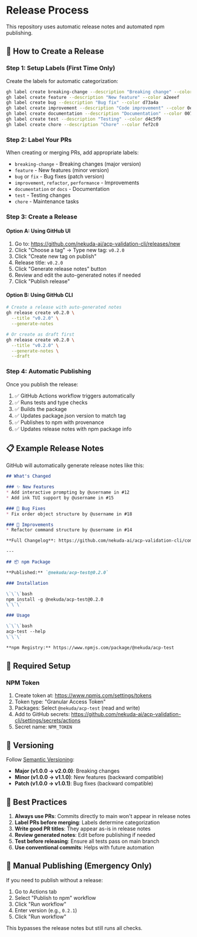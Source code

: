 # Release Process

This repository uses automatic release notes and automated npm publishing.

## 🚀 How to Create a Release

### Step 1: Setup Labels (First Time Only)

Create the labels for automatic categorization:

```bash
gh label create breaking-change --description "Breaking change" --color d73a4a
gh label create feature --description "New feature" --color a2eeef
gh label create bug --description "Bug fix" --color d73a4a
gh label create improvement --description "Code improvement" --color 0e8a16
gh label create documentation --description "Documentation" --color 0075ca
gh label create test --description "Testing" --color d4c5f9
gh label create chore --description "Chore" --color fef2c0
```

### Step 2: Label Your PRs

When creating or merging PRs, add appropriate labels:
- `breaking-change` - Breaking changes (major version)
- `feature` - New features (minor version)
- `bug` or `fix` - Bug fixes (patch version)
- `improvement`, `refactor`, `performance` - Improvements
- `documentation` or `docs` - Documentation
- `test` - Testing changes
- `chore` - Maintenance tasks

### Step 3: Create a Release

#### Option A: Using GitHub UI

1. Go to: https://github.com/nekuda-ai/acp-validation-cli/releases/new
2. Click "Choose a tag" → Type new tag: `v0.2.0`
3. Click "Create new tag on publish"
4. Release title: `v0.2.0`
5. Click "Generate release notes" button
6. Review and edit the auto-generated notes if needed
7. Click "Publish release"

#### Option B: Using GitHub CLI

```bash
# Create a release with auto-generated notes
gh release create v0.2.0 \
  --title "v0.2.0" \
  --generate-notes

# Or create as draft first
gh release create v0.2.0 \
  --title "v0.2.0" \
  --generate-notes \
  --draft
```

### Step 4: Automatic Publishing

Once you publish the release:

1. ✅ GitHub Actions workflow triggers automatically
2. ✅ Runs tests and type checks
3. ✅ Builds the package
4. ✅ Updates package.json version to match tag
5. ✅ Publishes to npm with provenance
6. ✅ Updates release notes with npm package info

## 📋 Example Release Notes

GitHub will automatically generate release notes like this:

```markdown
## What's Changed

### ✨ New Features
* Add interactive prompting by @username in #12
* Add ink TUI support by @username in #15

### 🐛 Bug Fixes
* Fix order object structure by @username in #18

### 🔧 Improvements
* Refactor command structure by @username in #14

**Full Changelog**: https://github.com/nekuda-ai/acp-validation-cli/compare/v0.1.0...v0.2.0

---

## 📦 npm Package

**Published:** `@nekuda/acp-test@0.2.0`

### Installation

\`\`\`bash
npm install -g @nekuda/acp-test@0.2.0
\`\`\`

### Usage

\`\`\`bash
acp-test --help
\`\`\`

**npm Registry:** https://www.npmjs.com/package/@nekuda/acp-test
```

## 🔐 Required Setup

### NPM Token

1. Create token at: https://www.npmjs.com/settings/tokens
2. Token type: "Granular Access Token"
3. Packages: Select `@nekuda/acp-test` (read and write)
4. Add to GitHub secrets: https://github.com/nekuda-ai/acp-validation-cli/settings/secrets/actions
5. Secret name: `NPM_TOKEN`

## 📌 Versioning

Follow [Semantic Versioning](https://semver.org/):

- **Major (v1.0.0 → v2.0.0)**: Breaking changes
- **Minor (v1.0.0 → v1.1.0)**: New features (backward compatible)
- **Patch (v1.0.0 → v1.0.1)**: Bug fixes (backward compatible)

## 🎯 Best Practices

1. **Always use PRs**: Commits directly to main won't appear in release notes
2. **Label PRs before merging**: Labels determine categorization
3. **Write good PR titles**: They appear as-is in release notes
4. **Review generated notes**: Edit before publishing if needed
5. **Test before releasing**: Ensure all tests pass on main branch
6. **Use conventional commits**: Helps with future automation

## 🔄 Manual Publishing (Emergency Only)

If you need to publish without a release:

1. Go to Actions tab
2. Select "Publish to npm" workflow
3. Click "Run workflow"
4. Enter version (e.g., `0.2.1`)
5. Click "Run workflow"

This bypasses the release notes but still runs all checks.
